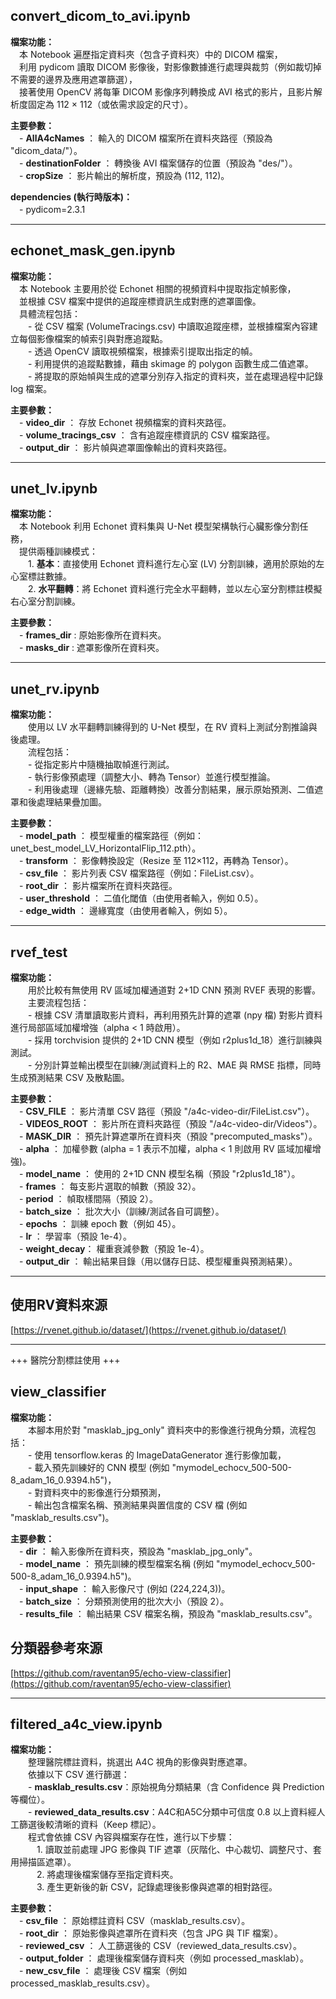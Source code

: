 
## convert_dicom_to_avi.ipynb

**檔案功能：**  
　本 Notebook 遍歷指定資料夾（包含子資料夾）中的 DICOM 檔案，  
　利用 pydicom 讀取 DICOM 影像後，對影像數據進行處理與裁剪（例如裁切掉不需要的邊界及應用遮罩篩選），  
　接著使用 OpenCV 將每筆 DICOM 影像序列轉換成 AVI 格式的影片，且影片解析度固定為 112 × 112（或依需求設定的尺寸）。

**主要參數：**  
　- **AllA4cNames**          ： 輸入的 DICOM 檔案所在資料夾路徑（預設為 "dicom_data/"）。  
　- **destinationFolder**    ： 轉換後 AVI 檔案儲存的位置（預設為 "des/"）。  
　- **cropSize**             ： 影片輸出的解析度，預設為 (112, 112)。

**dependencies (執行時版本)：**  
　- pydicom=2.3.1

---

## echonet_mask_gen.ipynb

**檔案功能：**  
　本 Notebook 主要用於從 Echonet 相關的視頻資料中提取指定幀影像，  
　並根據 CSV 檔案中提供的追蹤座標資訊生成對應的遮罩圖像。  
　具體流程包括：  
　　- 從 CSV 檔案 (VolumeTracings.csv) 中讀取追蹤座標，並根據檔案內容建立每個影像檔案的幀索引與對應追蹤點。  
　　- 透過 OpenCV 讀取視頻檔案，根據索引提取出指定的幀。  
　　- 利用提供的追蹤點數據，藉由 skimage 的 polygon 函數生成二值遮罩。  
　　- 將提取的原始幀與生成的遮罩分別存入指定的資料夾，並在處理過程中記錄 log 檔案。

**主要參數：**  
　- **video_dir**           ： 存放 Echonet 視頻檔案的資料夾路徑。  
　- **volume_tracings_csv** ： 含有追蹤座標資訊的 CSV 檔案路徑。  
　- **output_dir**          ： 影片幀與遮罩圖像輸出的資料夾路徑。

---

## unet_lv.ipynb

**檔案功能：**  
　本 Notebook 利用 Echonet 資料集與 U-Net 模型架構執行心臟影像分割任務，  
　提供兩種訓練模式：  
　　1. **基本**：直接使用 Echonet 資料進行左心室 (LV) 分割訓練，適用於原始的左心室標註數據。  
　　2. **水平翻轉**：將 Echonet 資料進行完全水平翻轉，並以左心室分割標註模擬右心室分割訓練。

**主要參數：**  
　- **frames_dir** : 原始影像所在資料夾。  
　- **masks_dir**  : 遮罩影像所在資料夾。

---

## unet_rv.ipynb

**檔案功能：**  
　　使用以 LV 水平翻轉訓練得到的 U-Net 模型，在 RV 資料上測試分割推論與後處理。  
　　流程包括：  
　　- 從指定影片中隨機抽取幀進行測試。  
　　- 執行影像預處理（調整大小、轉為 Tensor）並進行模型推論。  
　　- 利用後處理（邊緣先驗、距離轉換）改善分割結果，展示原始預測、二值遮罩和後處理結果疊加圖。

**主要參數：**  
　- **model_path**     ： 模型權重的檔案路徑（例如：unet_best_model_LV_HorizontalFlip_112.pth）。  
　- **transform**      ： 影像轉換設定（Resize 至 112×112，再轉為 Tensor）。  
　- **csv_file**       ： 影片列表 CSV 檔案路徑（例如：FileList.csv）。  
　- **root_dir**       ： 影片檔案所在資料夾路徑。  
　- **user_threshold** ： 二值化閾值（由使用者輸入，例如 0.5）。  
　- **edge_width**     ： 邊緣寬度（由使用者輸入，例如 5）。

---

## rvef_test

**檔案功能：**  
　　用於比較有無使用 RV 區域加權通道對 2+1D CNN 預測 RVEF 表現的影響。  
　　主要流程包括：  
　　- 根據 CSV 清單讀取影片資料，再利用預先計算的遮罩 (npy 檔) 對影片資料進行局部區域加權增強（alpha < 1 時啟用）。  
　　- 採用 torchvision 提供的 2+1D CNN 模型（例如 r2plus1d_18）進行訓練與測試。  
　　- 分別計算並輸出模型在訓練/測試資料上的 R2、MAE 與 RMSE 指標，同時生成預測結果 CSV 及散點圖。

**主要參數：**  
　- **CSV_FILE**    ： 影片清單 CSV 路徑（預設 "/a4c-video-dir/FileList.csv"）。  
　- **VIDEOS_ROOT** ： 影片所在資料夾路徑（預設 "/a4c-video-dir/Videos"）。  
　- **MASK_DIR**    ： 預先計算遮罩所在資料夾（預設 "precomputed_masks"）。  
　- **alpha**       ： 加權參數 (alpha = 1 表示不加權，alpha < 1 則啟用 RV 區域加權增強)。  
　- **model_name**  ： 使用的 2+1D CNN 模型名稱（預設 "r2plus1d_18"）。  
　- **frames**      ： 每支影片選取的幀數（預設 32）。  
　- **period**      ： 幀取樣間隔（預設 2）。  
　- **batch_size**  ： 批次大小（訓練/測試各自可調整）。  
　- **epochs**      ： 訓練 epoch 數（例如 45）。  
　- **lr**          ： 學習率（預設 1e-4）。  
　- **weight_decay**： 權重衰減參數（預設 1e-4）。  
　- **output_dir**  ： 輸出結果目錄（用以儲存日誌、模型權重與預測結果）。

---

## 使用RV資料來源

[https://rvenet.github.io/dataset/](https://rvenet.github.io/dataset/)

---

+++ 醫院分割標註使用 +++

## view_classifier

**檔案功能：**  
　　本腳本用於對 "masklab_jpg_only" 資料夾中的影像進行視角分類，流程包括：  
　　- 使用 tensorflow.keras 的 ImageDataGenerator 進行影像加載，  
　　- 載入預先訓練好的 CNN 模型 (例如 "mymodel_echocv_500-500-8_adam_16_0.9394.h5")，  
　　- 對資料夾中的影像進行分類預測，  
　　- 輸出包含檔案名稱、預測結果與置信度的 CSV 檔 (例如 "masklab_results.csv")。

**主要參數：**  
　- **dir**          ： 輸入影像所在資料夾，預設為 "masklab_jpg_only"。  
　- **model_name**   ： 預先訓練的模型檔案名稱 (例如 "mymodel_echocv_500-500-8_adam_16_0.9394.h5")。  
　- **input_shape**  ： 輸入影像尺寸 (例如 (224,224,3))。  
　- **batch_size**   ： 分類預測使用的批次大小（預設 2）。  
　- **results_file** ： 輸出結果 CSV 檔案名稱，預設為 "masklab_results.csv"。

 
## 分類器參考來源

[https://github.com/raventan95/echo-view-classifier](https://github.com/raventan95/echo-view-classifier)

---

## filtered_a4c_view.ipynb

**檔案功能：**  
　　整理醫院標註資料，挑選出 A4C 視角的影像與對應遮罩。  
　　依據以下 CSV 進行篩選：  
　　- **masklab_results.csv**：原始視角分類結果（含 Confidence 與 Prediction 等欄位）。  
　　- **reviewed_data_results.csv**：A4C和A5C分類中可信度 0.8 以上資料經人工篩選後較清晰的資料（Keep 標記）。  
　　程式會依據 CSV 內容與檔案存在性，進行以下步驟：  
　　　1. 讀取並前處理 JPG 影像與 TIF 遮罩（灰階化、中心裁切、調整尺寸、套用掃描區遮罩）。  
　　　2. 將處理後檔案儲存至指定資料夾。  
　　　3. 產生更新後的新 CSV，記錄處理後影像與遮罩的相對路徑。

**主要參數：**  
　- **csv_file**      ： 原始標註資料 CSV（masklab_results.csv）。  
　- **root_dir**      ： 原始影像與遮罩所在資料夾（包含 JPG 與 TIF 檔案）。  
　- **reviewed_csv**  ： 人工篩選後的 CSV（reviewed_data_results.csv）。  
　- **output_folder** ： 處理後檔案儲存資料夾（例如 processed_masklab）。  
　- **new_csv_file**  ： 處理後 CSV 檔案（例如 processed_masklab_results.csv）。
